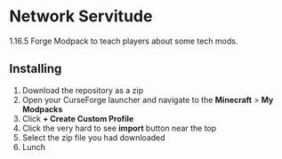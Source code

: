 # Network Servitude
1.16.5 Forge Modpack to teach players about some tech mods.
## Installing
1. Download the repository as a zip
2. Open your CurseForge launcher and navigate to the **Minecraft** > **My Modpacks**
3. Click **+ Create Custom Profile**
4. Click the very hard to see **import** button near the top
5. Select the zip file you had downloaded
6. Lunch